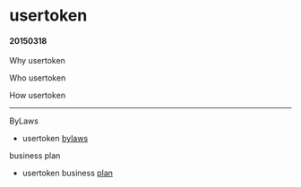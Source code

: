 # usertoken
#### 20150318

Why usertoken


Who usertoken


How usertoken

-------------
ByLaws
- usertoken [bylaws](https://github.com/usertoken/corporation/blob/master/bylaws.md)

business plan
- usertoken business [plan](https://github.com/usertoken/corporation/blob/master/business-plan.md)
